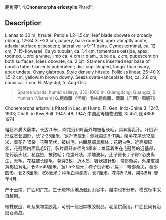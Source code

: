 鹿角藤",
4.**Chonemorpha eriostylis** Pitard",

## Description
Lianas to 30 m, hirsute. Petiole 1.2-1.5 cm; leaf blade obovate or broadly oblong, 12-34 X 7-23 cm, papery, base rounded, apex abruptly acute, adaxial surface pubescent; lateral veins 9-11 pairs. Cymes terminal, ca. 12 cm, 7-15-flowered. Calyx tubular, ca. 1.4 cm, tomentose outside, apex toothed. Corolla white, limb ca. 4 cm in diam., tube ca. 2 cm, pubescent on both surfaces; lobes obovate, ca. 2 cm. Stamens inserted near base of corolla tube; filaments puberulent; disc cup-shaped, longer than ovary, apex undate. Ovary glabrous. Style densely hirsute. Follicles linear, 25-40 X 1.5-2 cm, yellowish brown downy. Seeds ovate-lanceolate, flat, ca. 2.6 cm, coma ca. 7 cm. Fl. May-Jul, fr. Aug-Dec.

> Sparse woods, humid valleys; 300-1000 m. Guangdong, Guangxi, S Yunnan [Vietnam]
**6.鹿角藤（华南）毛柱鹿角藤、黄藤（广西）图版70**

Chonemorpha eriostylis Pitard in Lec. et Humb. Fl. Gen. Indo-Chine 3: 1247. 1933; Chatt. in Kew Bull. 1947: 48. 1947; 中国高等植物图鉴, 3: 451, 图4856. 1974.

粗壮木质大藤本，长达20米，除花冠和叶面外均被粗长毛，具丰富乳汁。叶倒卵形或宽长圆形，长12-25厘米，宽7-15厘米；侧脉每边9-11条。聚伞花序长12厘米，着花7-15朵；花萼筒状，被绒毛，内面基部具腺体；花冠白色，近高脚碟状，花冠筒内面具毛5行，裂片展开直径约4厘米；雄蕊着生在花冠筒的近基部，花药箭头状，花丝短，被微毛；花盘环状，顶端波状，比子房长；子房2心皮离生，无毛，花柱被长硬毛。蓇葖2枚，近木质，箸状披针形，端部渐尖，外果皮被黄褐色茸毛，长25-40厘米，宽1.5-2厘米；种子倒卵形，扁平，端部渐尖，基部圆形，长2.6厘米，宽8毫米；种毛白色绢质，长7厘米。花期5-7月，果期8月-翌年4月。

产于云南、广西和广东。生于疏林山地及湿润山谷中。越南也有分布。模式标本采自越南。

植株皮层、叶及果均含胶乳，可制一般日常橡胶制品。老茎供药用，广西民间有治妇女黄疸。
